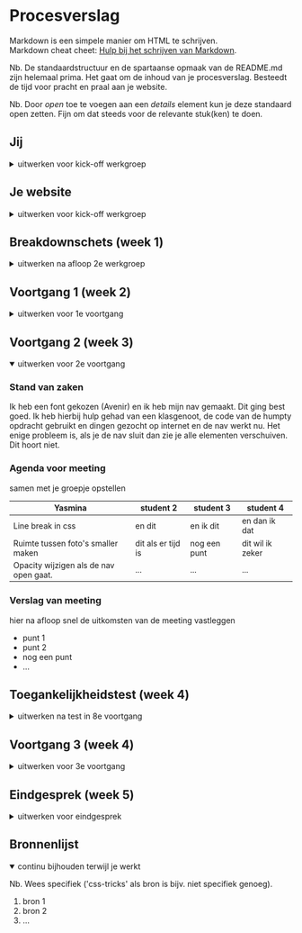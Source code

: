 # Procesverslag
Markdown is een simpele manier om HTML te schrijven.  
Markdown cheat cheet: [Hulp bij het schrijven van Markdown](https://github.com/adam-p/markdown-here/wiki/Markdown-Cheatsheet).

Nb. De standaardstructuur en de spartaanse opmaak van de README.md zijn helemaal prima. Het gaat om de inhoud van je procesverslag. Besteedt de tijd voor pracht en praal aan je website.

Nb. Door *open* toe te voegen aan een *details* element kun je deze standaard open zetten. Fijn om dat steeds voor de relevante stuk(ken) te doen.





## Jij

<details>
<summary>uitwerken voor kick-off werkgroep</summary>

### Auteur:
Yasmina Rietkerk

#### Je startniveau:
Rode piste

#### Je focus:
Surface plane
 
</details>





## Je website

<details>
<summary>uitwerken voor kick-off werkgroep</summary>

### Je opdracht:
De website van de H&M. www.hm.com 

#### Screenshot(s) van de eerste pagina (small screen): 
Startpagina
<img src="images/IMG_1435.PNG" width="375px" alt="omschrijving van de pagina">

#### Screenshot(s) van de tweede pagina (small screen):
Punten 
<img src="images/IMG_1436.PNG" width="375px" alt="omschrijving van de pagina">
 
</details>



## Breakdownschets (week 1)

<details>
<summary>uitwerken na afloop 2e werkgroep</summary>

### de hele pagina: 
<img src="images/dummy-plaatje.jpg" width="375px" alt="breakdown van de hele pagina">

### dynamisch deel (bijv menu): 
<img src="images/dummy-plaatje.jpg" width="375px" alt="breakdown van een dynamisch deel">

### wellicht nog een dynamisch deel (bijv filter): 
<img src="images/dummy-plaatje.jpg" width="375px" alt="breakdown van nog een dynamisch deel">

</details>





## Voortgang 1 (week 2)

<details>
<summary>uitwerken voor 1e voortgang</summary>

### Stand van zaken
Voor de eerste voortgang was ik nog niet heel ver met mijn website. Ik had het grootste gedeelte van mijn HTML en de indeling van de CSS. Dat was allemaal goed gelukt.
Ik had moeite met het selecteren van de juiste sections. Ik wilde 1 image selecteren, maar dat lukte niet.


### Agenda voor meeting
samen met je groepje opstellen

| Yasmina        | Cheun              | Selina       | student 4        |
| ---            | ---                | ---          | ---              |
| Hoe selecteer  | en dit             | en ik dit    | en dan ik dat    |
| ik de juiste   | dit als er tijd is | nog een punt | dit wil ik zeker |
| img?           | ...                | ...          | ...              |


### Verslag van meeting
hier na afloop snel de uitkomsten van de meeting vastleggen

- met section:nth-of-type(1) img selecteer je de image uit de eerste section.
- Met transform: skew(-10deg) maak je een element schuin (mijn mooie vrachtwagentje).
- Met ::after zorg je dat een element ergens na komt en met ::before zorg je dat een element ergens
  voor komt. Hiervoor moet je altijd content gebruiken.

</details>





## Voortgang 2 (week 3)

<details open>
<summary>uitwerken voor 2e voortgang</summary>

### Stand van zaken
Ik heb een font gekozen (Avenir) en ik heb mijn nav gemaakt. Dit ging best goed. Ik heb hierbij hulp gehad van een klasgenoot, de code van de humpty opdracht gebruikt en dingen gezocht op internet en de nav werkt nu.
Het enige probleem is, als je de nav sluit dan zie je alle elementen verschuiven. Dit hoort niet. 


### Agenda voor meeting
samen met je groepje opstellen

| Yasmina                                 | student 2          | student 3    | student 4        |
| ---                                     | ---                | ---          | ---              |
| Line break in css                       | en dit             | en ik dit    | en dan ik dat    |
| Ruimte tussen foto's smaller maken      | dit als er tijd is | nog een punt | dit wil ik zeker |
| Opacity wijzigen als de nav open gaat.  | ...                | ...          | ...              |

### Verslag van meeting
hier na afloop snel de uitkomsten van de meeting vastleggen

- punt 1
- punt 2
- nog een punt
- ...

</details>





## Toegankelijkheidstest (week 4)

<details>
<summary>uitwerken na test in 8e voortgang</summary>

### Bevindingen
Lijst met je bevindingen die in de test naar voren kwamen:

#### Titel eerste bevinding
Hier korte omschrijving (met indien nodig een afbeelding)

Hier een omschrijving van hoe het opgelost kan worden (met indien nodig een afbeelding)


#### Titel tweede bevinding. 
Hier korte omschrijving (met indien nodig een afbeelding)

Hier een omschrijving van hoe het opgelost kan worden (met indien nodig een afbeelding)


#### Titel volgende bevinding. 
Hier korte omschrijving (met indien nodig een afbeelding)

Hier een omschrijving van hoe het opgelost kan worden (met indien nodig een afbeelding)


#### Titel nog een bevinding. 
Hier korte omschrijving (met indien nodig een afbeelding)

Hier een omschrijving van hoe het opgelost kan worden (met indien nodig een afbeelding)

</details>





## Voortgang 3 (week 4)

<details>
<summary>uitwerken voor 3e voortgang</summary>

### Stand van zaken
hier dit ging goed & dit was lastig (neem ook screenshots op van delen van je website en code)


### Agenda voor meeting
samen met je groepje opstellen

| student 1      | student 2          | student 3    | student 4        |
| ---            | ---                | ---          | ---              |
| dit bespreken  | en dit             | en ik dit    | en dan ik dat    |
| en dat ook nog | dit als er tijd is | nog een punt | dit wil ik zeker |
| ...            | ...                | ...          | ...              |


### Verslag van meeting
hier na afloop snel de uitkomsten van de meeting vastleggen

- punt 1
- punt 2
- nog een punt
- ...

</details>





## Eindgesprek (week 5)

<details>
<summary>uitwerken voor eindgesprek</summary>

### Stand van zaken
hier dit ging goed & dit was lastig (neem ook screenshots op van delen van je website en code)

### Screenshot(s)

hier screenshot(s) van je eindresultaat

</details>





## Bronnenlijst

<details open>
<summary>continu bijhouden terwijl je werkt</summary>

Nb. Wees specifiek ('css-tricks' als bron is bijv. niet specifiek genoeg).

1. bron 1
2. bron 2
3. ...

</details>